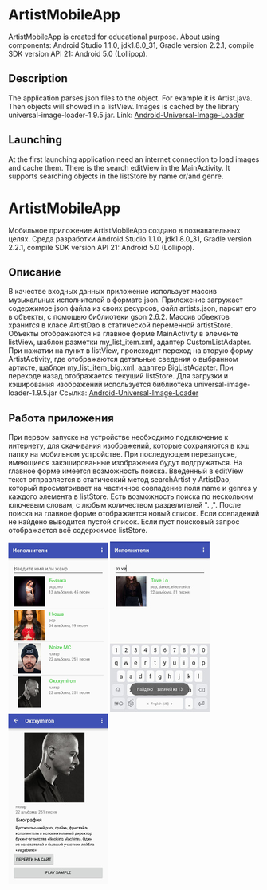 # ArtistMobileApp
ArtistMobileApp is created for educational purpose.
About using components: Android Studio 1.1.0, jdk1.8.0_31, Gradle version 2.2.1, compile SDK version API 21: Android 5.0 (Lollipop).
## Description
The application parses json files to the object. For example it is Artist.java.
Then objects will showed in a listView. Images is cached by the library universal-image-loader-1.9.5.jar.
Link: [Android-Universal-Image-Loader](https://github.com/nostra13/Android-Universal-Image-Loader)
## Launching
At the first launching application need an internet connection to load images and cache them.
There is the search editView in the MainActivity. It supports searching objects in the listStore by name or/and genre.

# ArtistMobileApp
Мобильное приложение ArtistMobileApp создано в познавательных целях.
Среда разработки Android Studio 1.1.0, jdk1.8.0_31, Gradle version 2.2.1, compile SDK version API 21: Android 5.0 (Lollipop).
## Описание
В качестве входных данных приложение использует массив музыкальных исполнителей в формате json. Приложение загружает содержимое json файла из своих ресурсов, файл artists.json, парсит его в объекты, с помощью библиотеки gson 2.6.2. Массив объектов хранится в класе ArtistDao в статической переменной artistStore.
Объекты отображаются на главное форме MainActivity в элементе listView, шаблон разметки my_list_item.xml, адаптер CustomListAdapter.
При нажатии на пункт в listView, происходит переход на вторую форму ArtistActivity, где отображаются детальные сведения о выбранном артисте,
шаблон my_list_item_big.xml, адаптер BigListAdapter.
При переходе назад отображается текущий listStore.
Для загрузки и кэширования изображений используется библиотека universal-image-loader-1.9.5.jar
Ссылка:
[Android-Universal-Image-Loader](https://github.com/nostra13/Android-Universal-Image-Loader)
## Работа приложения
При первом запуске на устройстве необходимо подключение к интернету, для скачивания изображений, которые сохраняются в кэш папку на мобильном устройстве. При последующем перезапуске, имеющиеся закэшированные изображения будут подгружаться.
На главное форме имеется возможность поиска. Введенный в editView текст отправляется в статический метод searchArtist у ArtistDao, который просматривает на частичное совпадение поля name и genres у каждого элемента в listStore. Есть возможность поиска по нескольким ключевым словам, с любым количеством разделителей ". ,". После поиска на главное форме отображается новый список. Если совпадений не найдено выводится пустой список. Если пуст поисковый запрос отображается всё содержимое listStore.

![main activity](https://github.com/Amironsoft/ArtistMobileApp/blob/master/screens/2.jpg)
![search](https://github.com/Amironsoft/ArtistMobileApp/blob/master/screens/1.jpg)
![oxxx](https://github.com/Amironsoft/ArtistMobileApp/blob/master/screens/5.jpg)



